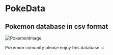 # PokeData
## Pokemon database in csv format

![PokemonImage](https://f.i.uol.com.br/fotografia/2019/06/07/15599110435cfa5a8394f85_1559911043_3x2_lg.jpg)


Pokemon comunity please enjoy this database :relaxed: 

